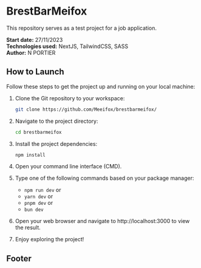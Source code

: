 # BrestBarMeifox

This repository serves as a test project for a job application.

**Start date:** 27/11/2023  
**Technologies used:** NextJS, TailwindCSS, SASS  
**Author:** N PORTIER

## How to Launch

Follow these steps to get the project up and running on your local machine:

1. Clone the Git repository to your workspace:

    ```bash
    git clone https://github.com/Meeifox/brestbarmeifox/
    ```

2. Navigate to the project directory:

    ```bash
    cd brestbarmeifox
    ```

3. Install the project dependencies:

    ```bash
    npm install
    ```

4. Open your command line interface (CMD).

5. Type one of the following commands based on your package manager:

    - `npm run dev`
    or
    - `yarn dev`
    or
    - `pnpm dev`
    or
    - `bun dev`

6. Open your web browser and navigate to http://localhost:3000 to view the result.

7. Enjoy exploring the project!

## Footer